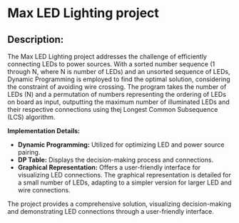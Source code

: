 # Max LED Lighting project

## **Description:**
The Max LED Lighting project addresses the challenge of efficiently connecting LEDs to power sources. With a sorted number sequence (1 through N, where N is number of LEDs) and an unsorted sequence of LEDs, Dynamic Programming is employed to find the optimal solution, considering the constraint of avoiding wire crossing. The program takes the number of LEDs (N) and a permutation of numbers representing the ordering of LEDs on board as input, outputting the maximum number of illuminated LEDs and their respective connections using thej Longest Common Subsequence (LCS) algorithm.

**Implementation Details:**
- **Dynamic Programming:** Utilized for optimizing LED and power source pairing.
- **DP Table:** Displays the decision-making process and connections.
- **Graphical Representation:** Offers a user-friendly interface for visualizing LED connections. The graphical representation is detailed for a small number of LEDs, adapting to a simpler version for larger LED and wire connections.

The project provides a comprehensive solution, visualizing decision-making and demonstrating LED connections through a user-friendly interface.
